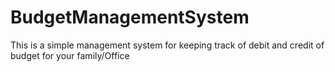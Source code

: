 # BudgetManagementSystem
This is a simple management system for keeping track of debit and credit of budget for your family/Office
